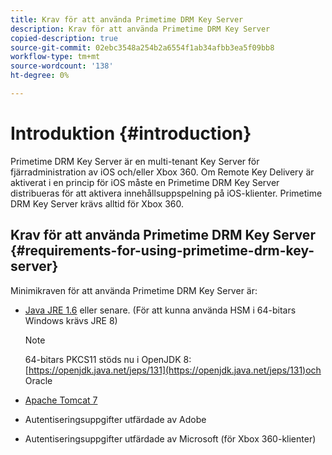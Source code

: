 ```yaml
---
title: Krav för att använda Primetime DRM Key Server
description: Krav för att använda Primetime DRM Key Server
copied-description: true
source-git-commit: 02ebc3548a254b2a6554f1ab34afbb3ea5f09bb8
workflow-type: tm+mt
source-wordcount: '138'
ht-degree: 0%

---
```


# Introduktion {#introduction}

Primetime DRM Key Server är en multi-tenant Key Server för fjärradministration av iOS och/eller Xbox 360. Om Remote Key Delivery är aktiverat i en princip för iOS måste en Primetime DRM Key Server distribueras för att aktivera innehållsuppspelning på iOS-klienter. Primetime DRM Key Server krävs alltid för Xbox 360.

## Krav för att använda Primetime DRM Key Server {#requirements-for-using-primetime-drm-key-server}

Minimikraven för att använda Primetime DRM Key Server är:

* [Java JRE 1.6](https://www.oracle.com/technetwork/java/javase/downloads/index.html) eller senare. (För att kunna använda HSM i 64-bitars Windows krävs JRE 8)

  >[!NOTE]
  >
  >64-bitars PKCS11 stöds nu i OpenJDK 8: [https://openjdk.java.net/jeps/131](https://openjdk.java.net/jeps/131)och Oracle
* [Apache Tomcat 7](https://tomcat.apache.org)
* Autentiseringsuppgifter utfärdade av Adobe
* Autentiseringsuppgifter utfärdade av Microsoft (för Xbox 360-klienter)
